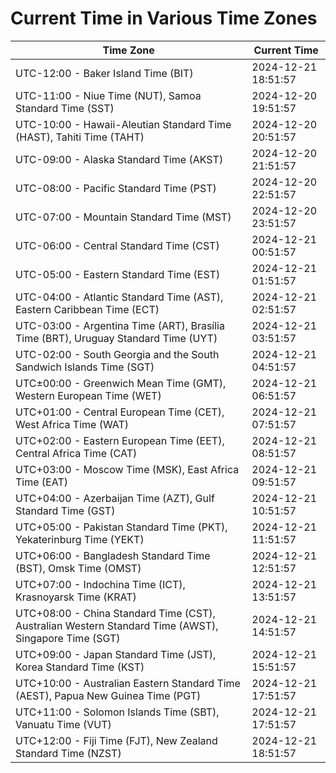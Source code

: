 # Current Time in Various Time Zones

| Time Zone | Current Time |
|-----------|--------------|
| UTC-12:00 - Baker Island Time (BIT) | 2024-12-21 18:51:57 |
| UTC-11:00 - Niue Time (NUT), Samoa Standard Time (SST) | 2024-12-20 19:51:57 |
| UTC-10:00 - Hawaii-Aleutian Standard Time (HAST), Tahiti Time (TAHT) | 2024-12-20 20:51:57 |
| UTC-09:00 - Alaska Standard Time (AKST) | 2024-12-20 21:51:57 |
| UTC-08:00 - Pacific Standard Time (PST) | 2024-12-20 22:51:57 |
| UTC-07:00 - Mountain Standard Time (MST) | 2024-12-20 23:51:57 |
| UTC-06:00 - Central Standard Time (CST) | 2024-12-21 00:51:57 |
| UTC-05:00 - Eastern Standard Time (EST) | 2024-12-21 01:51:57 |
| UTC-04:00 - Atlantic Standard Time (AST), Eastern Caribbean Time (ECT) | 2024-12-21 02:51:57 |
| UTC-03:00 - Argentina Time (ART), Brasília Time (BRT), Uruguay Standard Time (UYT) | 2024-12-21 03:51:57 |
| UTC-02:00 - South Georgia and the South Sandwich Islands Time (SGT) | 2024-12-21 04:51:57 |
| UTC±00:00 - Greenwich Mean Time (GMT), Western European Time (WET) | 2024-12-21 06:51:57 |
| UTC+01:00 - Central European Time (CET), West Africa Time (WAT) | 2024-12-21 07:51:57 |
| UTC+02:00 - Eastern European Time (EET), Central Africa Time (CAT) | 2024-12-21 08:51:57 |
| UTC+03:00 - Moscow Time (MSK), East Africa Time (EAT) | 2024-12-21 09:51:57 |
| UTC+04:00 - Azerbaijan Time (AZT), Gulf Standard Time (GST) | 2024-12-21 10:51:57 |
| UTC+05:00 - Pakistan Standard Time (PKT), Yekaterinburg Time (YEKT) | 2024-12-21 11:51:57 |
| UTC+06:00 - Bangladesh Standard Time (BST), Omsk Time (OMST) | 2024-12-21 12:51:57 |
| UTC+07:00 - Indochina Time (ICT), Krasnoyarsk Time (KRAT) | 2024-12-21 13:51:57 |
| UTC+08:00 - China Standard Time (CST), Australian Western Standard Time (AWST), Singapore Time (SGT) | 2024-12-21 14:51:57 |
| UTC+09:00 - Japan Standard Time (JST), Korea Standard Time (KST) | 2024-12-21 15:51:57 |
| UTC+10:00 - Australian Eastern Standard Time (AEST), Papua New Guinea Time (PGT) | 2024-12-21 17:51:57 |
| UTC+11:00 - Solomon Islands Time (SBT), Vanuatu Time (VUT) | 2024-12-21 17:51:57 |
| UTC+12:00 - Fiji Time (FJT), New Zealand Standard Time (NZST) | 2024-12-21 18:51:57 |
